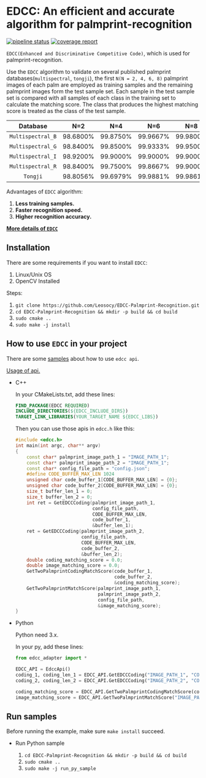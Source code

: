 # EDCC: An efficient and accurate algorithm for palmprint-recognition

[![pipeline status](https://gitlab.com/leosocy/EDCC-Palmprint-Recognition/badges/feature-gitlab-ci/pipeline.svg)](https://gitlab.com/leosocy/EDCC-Palmprint-Recognition/commits/feature-gitlab-ci)
[![coverage report](https://gitlab.com/leosocy/EDCC-Palmprint-Recognition/badges/feature-gitlab-ci/coverage.svg)](https://gitlab.com/leosocy/EDCC-Palmprint-Recognition/commits/feature-gitlab-ci)

`EDCC(Enhanced and Discriminative Competitive Code)`, which is used for palmprint-recognition.

Use the `EDCC` algorithm to validate on several published palmprint databases(`multispectral`, `tongji`), the first `N(N = 2, 4, 6, 8)` palmprint images of each palm are employed as training samples and the remaining palmprint images form the test sample set. Each sample in the test sample set is compared with all samples of each class in the training set to calculate the matching score. The class that produces the highest matching score is treated as the class of the test sample.

|       Database      |   N=2   |   N=4   |   N=6   |   N=8   |
|      :-------:      | :-----: | :-----: | :-----: | :-----: |
|  `Multispectral_B`  |98.6800% |99.8750% |99.9667% |99.9800% |
|  `Multispectral_G`  |98.8400% |99.8500% |99.9333% |99.9500% |
|  `Multispectral_I`  |98.9200% |99.9000% |99.9000% |99.9000% |
|  `Multispectral_R`  |98.8400% |99.7500% |99.8667% |99.9000% |
|       `Tongji`      |98.8056% |99.6979% |99.9881% |99.9861% |

Advantages of `EDCC` algorithm:

1. **Less training samples.**
1. **Faster recognition speed.**
1. **Higher recognition accuracy.**

[**More details of `EDCC`**](https://leosocy.github.io/2017/10/18/EDCC-Algorithm/)

## Installation

There are some requirements if you want to install `EDCC`:

1. Linux/Unix OS
1. OpenCV Installed

Steps:

1. `git clone https://github.com/Leosocy/EDCC-Palmprint-Recognition.git`
1. `cd EDCC-Palmprint-Recognition && mkdir -p build && cd build`
1. `sudo cmake ..`
1. `sudo make -j install`

## How to use `EDCC` in your project

There are some [samples](https://github.com/Leosocy/EDCC-Palmprint-Recognition/tree/master/samples) about how to use `edcc api`.

[Usage of api.](https://github.com/Leosocy/EDCC/tree/master/include)

- C++

    In your CMakeLists.txt, add these lines:

    ```cmake
    FIND_PACKAGE(EDCC REQUIRED)
    INCLUDE_DIRECTORIES(${EDCC_INCLUDE_DIRS})
    TARGET_LINK_LIBRARIES(YOUR_TARGET_NAME ${EDCC_LIBS})
    ```

    Then you can use those apis in `edcc.h` like this:

    ```C++
    #include <edcc.h>
    int main(int argc, char** argv)
    {
        const char* palmprint_image_path_1 = "IMAGE_PATH_1";
        const char* palmprint_image_path_2 = "IMAGE_PATH_1";
        const char* config_file_path = "config.json";
        #define CODE_BUFFER_MAX_LEN 1024
        unsigned char code_buffer_1[CODE_BUFFER_MAX_LEN] = {0};
        unsigned char code_buffer_2[CODE_BUFFER_MAX_LEN] = {0};
        size_t buffer_len_1 = 0;
        size_t buffer_len_2 = 0;
        int ret = GetEDCCCoding(palmprint_image_path_1,
                                config_file_path,
                                CODE_BUFFER_MAX_LEN,
                                code_buffer_1,
                                &buffer_len_1);
        ret = GetEDCCCoding(palmprint_image_path_2,
                            config_file_path,
                            CODE_BUFFER_MAX_LEN,
                            code_buffer_2,
                            &buffer_len_2);
        double coding_matching_score = 0.0;
        double image_matching_score = 0.0;
        GetTwoPalmprintCodingMatchScore(code_buffer_1,
                                        code_buffer_2,
                                        &coding_matching_score);
        GetTwoPalmprintMatchScore(palmprint_image_path_1,
                                  palmprint_image_path_2,
                                  config_file_path,
                                  &image_matching_score);
    }
    ```

- Python

    Python need 3.x.

    In your py, add these lines:

    ```python
    from edcc_adapter import *

    EDCC_API = EdccApi()
    coding_1, coding_len_1 = EDCC_API.GetEDCCCoding("IMAGE_PATH_1", "CONFIG_PATH")
    coding_2, coding_len_2 = EDCC_API.GetEDCCCoding("IMAGE_PATH_2", "CONFIG_PATH")

    coding_matching_score = EDCC_API.GetTwoPalmprintCodingMatchScore(coding_1, coding_2)
    image_matching_score = EDCC_API.GetTwoPalmprintMatchScore("IMAGE_PATH_1", "IMAGE_PATH_2", "CONFIG_PATH")
    ```

## Run samples

Before running the example, make sure `make install` succeed.

- Run Python sample

    1. `cd EDCC-Palmprint-Recognition && mkdir -p build && cd build`
    1. `sudo cmake ..`
    1. `sudo make -j run_py_sample`
